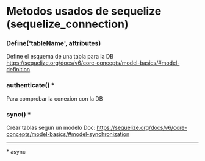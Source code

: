 # Metodos usados de sequelize (sequelize_connection)

### Define('tableName', attributes)
Define el esquema de una tabla para la DB
https://sequelize.org/docs/v6/core-concepts/model-basics/#model-definition

### authenticate() *
Para comprobar la conexion con la DB 

### sync() *
Crear tablas segun un modelo
Doc: https://sequelize.org/docs/v6/core-concepts/model-basics/#model-synchronization




---
\* async